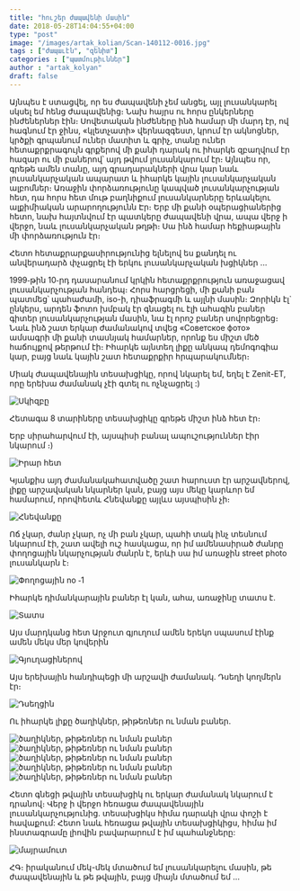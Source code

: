 ```yaml
---
title: "հուշեր ժապավենի մասին"
date: 2018-05-28T14:04:55+04:00
type: "post"
image: "/images/artak_kolian/Scan-140112-0016.jpg"
tags : ["ժապաւէն", "զենիտ"]
categories : ["պատմութիւններ"]
author : "artak_kolyan"
draft: false
--- 
```


Այնպես է ստացվել, որ ես ժապավենի չեմ անցել, այլ լուսանկարել սկսել եմ հենց ժապավենից։
Նախ հայրս ու հորս ընկերները ինժեներներ էին։ Սովետական ինժեները ինձ համար մի մարդ էր, ով հագնում էր ջինս, «կլետչատի» վերնազգեստ, կրում էր ակնոցներ, կրծքի գրպանում ուներ մատիտ և գրիչ, տանը ուներ հետաքրքրագույն գրքերով մի քանի դարակ ու իհարկե զբաղվում էր հազար ու մի բաներով՝ այդ թվում լուսանկարում էր։ Այնպես որ, գրեթե ամեն տանը, այդ գրադարակների վրա կար նաև լուսանկարչական ապարատ և իհարկե կային լուսանկարչական ալբոմներ։
Առաջին փորձառությունը կապված լուսանկարչության հետ, դա հորս հետ մութ բաղնիքում լուսանկարները երևակելու ալքիմիական արարողությունն Էր։ Երբ մի քանի օպերացիաներից հետո, նախ հայտնվում էր պատկերը ժապավենի վրա, ապա վերջ ի վերջո, նաև լուսանկարչական թղթի։ Սա ինձ համար հեքիաթային մի փորձառություն էր։ 

Հետո հետաքրարքասիրությունից ելնելով ես քանդել ու անվերադարձ փչացրել էի երկու լուսանկարչական խցիկներ ․․․

1999֊թին 10֊րդ դասարանում կրկին հետաքրքրություն առաջացավ լուսանկարչության հանդեպ։ Հորս հարցրեցի, մի քանի բան պատմեց՝ պահաժամի, iso-ի, դիաֆրագմի և այլնի մասին։ Զորիկն էլ` ընկերս, արդեն ֆոտո խմբակ  էր գնացել ու էլի ահագին բաներ գիտեր լուսանկարչության մասին, նա էլ որոշ բաներ սովորեցրեց։ Նաև ինձ շատ երկար ժամանակով տվեց «Советское фото» ամսագրի մի քանի տասնյակ համարներ, որոնք ես միշտ մեծ հաճույքով թերթում էի։ Իհարկե այնտեղ լիքը անկապ դեմոգոգիա կար, բայց նաև կային շատ հետաքրքիր հրպարակումներ։ 

Միակ ժապավենային տեսախցիկը, որով նկարել եմ, եղել է Zenit-ET, որը երեխա ժամանակ չէի գտել ու ոչնչացրել :)


![Սկիզբը](/images/artak_kolian/Scan-140111-0063.jpg "Սկիզբը")

Հետագա 8 տարիները տեսախցիկը գրեթե միշտ ինձ հետ էր։ 

Երբ սիրահարվում էի, այսպիսի բանալ ապուշություններ էիր նկարում ։)


![Իրար հետ](/images/artak_kolian/Scan-140111-0069_03.jpg "Իրար հետ")


Կյանքիս այդ ժամանակահատվածը շատ հարուստ էր արշավներով, լիքը արշավական նկարներ կան, բայց այս մեկը կարևոր եմ համարում, որովհետև Հնեվանքը այլևս այսպիսին չի։


![Հնեվանքը](/images/artak_kolian/Scan-140112-0025_v1.jpg "Հնեվանքը")


Ոճ չկար, ժանր չկար, ոչ մի բան չկար, պահի տակ ինչ տեսնում նկարում էի, շատ ավելի ուշ հասկացա, որ իմ ամենասիրած ժանրը փողոցային նկարչության ժանրն է, երևի սա իմ առաջին street photo լուսանկարն է։

![Փողոցային no ֊1](/images/artak_kolian/Scan-140111-0066.jpg "Փողոցային no ֊1")

Իհարկե դիմանկարային բաներ էլ կան, ահա, առաջինը տատս է․

![Տատս](/images/artak_kolian/Scan-140112-0004.jpg "Տատս")

Այս մարդկանց հետ Արջուտ գյուղում ամեն երեկո սպասում էինք ամեն մեկս մեր կովերին

![Գյուղացիներով](/images/artak_kolian/Scan-140111-0064-768x505.jpg "Գյուղացիներով")

Այս երեխային հանդիպեցի մի արշավի ժամանակ․ Դսեղի կողմերն էր։

![Դսեղցին](/images/artak_kolian/Scan-140111-0039.jpg "Դսեղցին")

Ու իհարկե լիքը ծաղիկներ, թիթեռներ ու նման բաներ․

![ծաղիկներ, թիթեռներ ու նման բաներ](/images/artak_kolian/Scan-140112-0010.jpg "ծաղիկներ, թիթեռներ ու նման բաներ")
![ծաղիկներ, թիթեռներ ու նման բաներ](/images/artak_kolian/Scan-140112-0013.jpg "ծաղիկներ, թիթեռներ ու նման բաներ")
![ծաղիկներ, թիթեռներ ու նման բաներ](/images/artak_kolian/Scan-140112-0016.jpg "ծաղիկներ, թիթեռներ ու նման բաներ")
![ծաղիկներ, թիթեռներ ու նման բաներ](/images/artak_kolian/Scan-140112-0022.jpg "ծաղիկներ, թիթեռներ ու նման բաներ")
![ծաղիկներ, թիթեռներ ու նման բաներ](/images/artak_kolian/Scan-140112-0047.jpg "ծաղիկներ, թիթեռներ ու նման բաներ")

Հետո գնեցի թվային տեսախցիկ ու երկար ժամանակ նկարում է դրանով։ Վերջ ի վերջո հեռացա ժապավենային լուսանկարչությունից․ տեսախցիկս հիմա դարակի վրա փոշի է հավաքում:
Հետո նաև հեռացա թվային տեսախցիկիցս, հիմա իմ ինստագրամը լիովին բավարարում է իմ պահանջները:

![մայրամուտ](/images/artak_kolian/Scan-140111-0013.jpg "մայրամուտ")
 
ՀԳ։ իրականում մեկ-մեկ մտածում եմ լուսանկարելու մասին, թե ժապավենային և թե թվային, բայց միայն մտածում եմ ․․․





